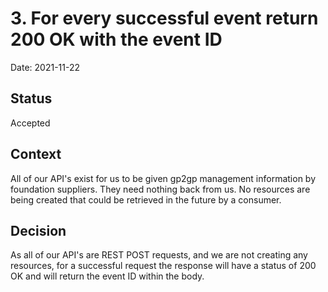 # 3. For every successful event return 200 OK with the event ID

Date: 2021-11-22

## Status

Accepted

## Context

All of our API's exist for us to be given gp2gp management information by foundation suppliers. They need nothing back from us.
No resources are being created that could be retrieved in the future by a consumer.

## Decision

As all of our API's are REST POST requests, and we are not creating any resources, for a successful request the response will have a status of 200 OK and will return the event ID within the body.

